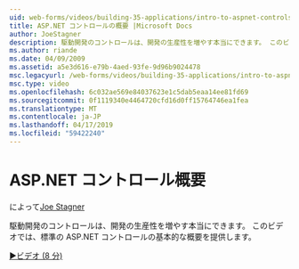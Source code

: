 ```yaml
---
uid: web-forms/videos/building-35-applications/intro-to-aspnet-controls
title: ASP.NET コントロールの概要 |Microsoft Docs
author: JoeStagner
description: 駆動開発のコントロールは、開発の生産性を増やす本当にできます。 このビデオでは、標準の ASP.NET コントロールの基本的な概要を提供します。
ms.author: riande
ms.date: 04/09/2009
ms.assetid: a5e3d616-e79b-4aed-93fe-9d96b9024478
msc.legacyurl: /web-forms/videos/building-35-applications/intro-to-aspnet-controls
msc.type: video
ms.openlocfilehash: 6c032ae569e84037623e1c5dab5eaa14ee81fd69
ms.sourcegitcommit: 0f1119340e4464720cfd16d0ff15764746ea1fea
ms.translationtype: MT
ms.contentlocale: ja-JP
ms.lasthandoff: 04/17/2019
ms.locfileid: "59422240"
---
```

# <a name="intro-to-aspnet-controls"></a>ASP.NET コントロール概要

によって[Joe Stagner](https://github.com/JoeStagner)

駆動開発のコントロールは、開発の生産性を増やす本当にできます。 このビデオでは、標準の ASP.NET コントロールの基本的な概要を提供します。

[&#9654;ビデオ (8 分)](https://channel9.msdn.com/Blogs/ASP-NET-Site-Videos/intro-to-aspnet-controls)
